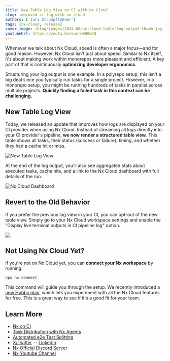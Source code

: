 ```yaml
---
title: New Table Log View on CI with Nx Cloud
slug: improved-ci-log-with-nx-cloud
authors: ['Juri Strumpflohner']
tags: [nx-cloud, release]
cover_image: /blog/images/2024-08/nx-cloud-table-log-output-thumb.jpg
youtubeUrl: https://youtu.be/aacrw0H0m4Q
---
```


Whenever we talk about Nx Cloud, speed is often a major focus—and for good reason. However, Nx Cloud isn't just about speed. Similar to Nx itself, it's about making work within monorepos more pleasant and efficient. A key part of that is continuously **optimizing developer ergonomics**.

Structuring your log output is one example. In a polyrepo setup, this isn't a big deal since you typically run tasks for a single project. However, in a monorepo setup, you might be running hundreds of tasks in parallel across multiple projects. **Quickly finding a failed task in this context can be challenging.**

## New Table Log View

Today, we released an update that improves how logs are displayed on your CI provider when using Nx Cloud. Instead of streaming all logs directly into your CI provider's pipeline, **we now render a structured table view**. This table shows all tasks, their status (success or failure), timing, and whether they had a cache hit or miss.

![New Table Log View](/blog/images/2024-08/circle-table-log-view.avif)

At the end of the log output, you'll also see aggregated stats about executed tasks, cache hits, and a link to the Nx Cloud dashboard with full details of the run.

![Nx Cloud Dashboard](/blog/images/2024-08/nx-cloud-dashboard-log-view.avif)

## Revert to the Old Behavior

If you prefer the previous log view in your CI, you can opt-out of the new table view. Simply go to your Nx Cloud workspace settings and enable the "Display live terminal outputs in CI pipeline log" option.

![](/blog/images/2024-08/nxcloud-display-live-terminal-output.avif)

## Not Using Nx Cloud Yet?

If you're not on Nx Cloud yet, you can **connect your Nx workspace** by running:

```shell
npx nx connect
```

This command will guide you through the setup. We recently introduced a [new Hobby plan](/pricing), which lets you experiment with all the Nx Cloud features for free. This is a great way to see if it's a good fit for your team.

## Learn More

- [Nx on CI](/ci/intro/ci-with-nx)
- [Task Distribution with Nx Agents](/ci/features/distribute-task-execution)
- [Automated e2e Test Splitting](/ci/features/split-e2e-tasks)
- [X/Twitter](https://twitter.com/nxdevtools) -- [LinkedIn](https://www.linkedin.com/company/nrwl/)
- [Nx Official Discord Server](https://go.nx.dev/community)
- [Nx Youtube Channel](https://www.youtube.com/@nxdevtools)
